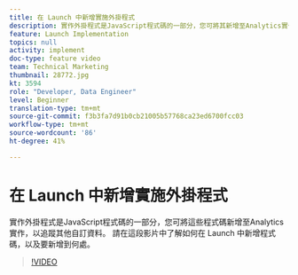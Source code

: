 ```yaml
---
title: 在 Launch 中新增實施外掛程式
description: 實作外掛程式是JavaScript程式碼的一部分，您可將其新增至Analytics實作，以追蹤其他自訂資料。 請在這段影片中了解如何在 Launch 中新增程式碼，以及要新增到何處。
feature: Launch Implementation
topics: null
activity: implement
doc-type: feature video
team: Technical Marketing
thumbnail: 28772.jpg
kt: 3594
role: "Developer, Data Engineer"
level: Beginner
translation-type: tm+mt
source-git-commit: f3b3fa7d91b0cb21005b57768ca23ed6700fcc03
workflow-type: tm+mt
source-wordcount: '86'
ht-degree: 41%

---
```



# 在 Launch 中新增實施外掛程式

實作外掛程式是JavaScript程式碼的一部分，您可將這些程式碼新增至Analytics實作，以追蹤其他自訂資料。 請在這段影片中了解如何在 Launch 中新增程式碼，以及要新增到何處。

>[!VIDEO](https://video.tv.adobe.com/v/28772/?quality=12&learn=on)
